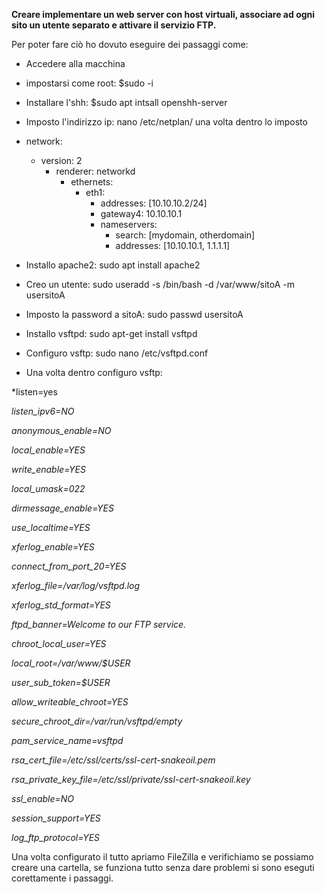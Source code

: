 **Creare implementare un web server con host virtuali, associare ad ogni sito un utente separato e attivare
il  servizio FTP.**

Per poter fare ciò ho dovuto eseguire dei passaggi come:

- Accedere alla macchina
- impostarsi come root: $sudo -i
- Installare l'shh: $sudo apt intsall openshh-server
- Imposto l'indirizzo ip: nano /etc/netplan/ una volta dentro lo imposto
- network:
    - version: 2
       - renderer: networkd
            - ethernets:
              - eth1:
                - addresses: [10.10.10.2/24]
                - gateway4: 10.10.10.1
                - nameservers:
                    - search: [mydomain, otherdomain]
                    - addresses: [10.10.10.1, 1.1.1.1]
                    
- Installo apache2: sudo apt install apache2
- Creo un utente: sudo useradd -s /bin/bash -d /var/www/sitoA -m usersitoA
- Imposto la password a sitoA: sudo passwd usersitoA
- Installo vsftpd: sudo apt-get install vsftpd
- Configuro vsftp: sudo nano /etc/vsftpd.conf
- Una volta dentro configuro vsftp: 

*listen=yes

*listen_ipv6=NO*

*anonymous_enable=NO*

*local_enable=YES*

*write_enable=YES*

*local_umask=022*

*dirmessage_enable=YES*

*use_localtime=YES*

*xferlog_enable=YES*

*connect_from_port_20=YES*

*xferlog_file=/var/log/vsftpd.log*

*xferlog_std_format=YES*

*ftpd_banner=Welcome to our  FTP service.*

*chroot_local_user=YES*

*local_root=/var/www/$USER*

*user_sub_token=$USER*

*allow_writeable_chroot=YES*

*secure_chroot_dir=/var/run/vsftpd/empty*

*pam_service_name=vsftpd*

*rsa_cert_file=/etc/ssl/certs/ssl-cert-snakeoil.pem*

*rsa_private_key_file=/etc/ssl/private/ssl-cert-snakeoil.key*

*ssl_enable=NO*

*session_support=YES*

*log_ftp_protocol=YES*

Una volta configurato il tutto apriamo FileZilla e verifichiamo se possiamo creare una cartella, se funziona tutto senza dare problemi si sono eseguti corettamente i passaggi.


 
 









